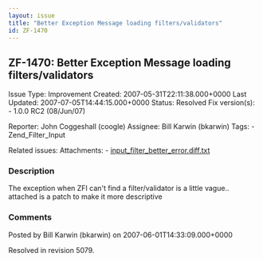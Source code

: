 ```yaml
---
layout: issue
title: "Better Exception Message loading filters/validators"
id: ZF-1470
---
```


ZF-1470: Better Exception Message loading filters/validators
------------------------------------------------------------

 Issue Type: Improvement Created: 2007-05-31T22:11:38.000+0000 Last Updated: 2007-07-05T14:44:15.000+0000 Status: Resolved Fix version(s): - 1.0.0 RC2 (08/Jun/07)
 
 Reporter:  John Coggeshall (coogle)  Assignee:  Bill Karwin (bkarwin)  Tags: - Zend\_Filter\_Input
 
 Related issues: 
 Attachments: - [input\_filter\_better\_error.diff.txt](/issues/secure/attachment/10515/input_filter_better_error.diff.txt)
 
### Description

The exception when ZFI can't find a filter/validator is a little vague.. attached is a patch to make it more descriptive

 

 

### Comments

Posted by Bill Karwin (bkarwin) on 2007-06-01T14:33:09.000+0000

Resolved in revision 5079.

 

 
